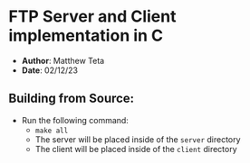 # FTP Server and Client implementation in C
- **Author**: Matthew Teta
- **Date**: 02/12/23

## Building from Source:
- Run the following command:
  - ```make all```
  - The server will be placed inside of the ```server``` directory
  - The client will be placed inside of the ```client``` directory
